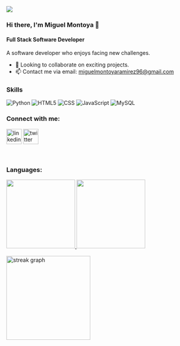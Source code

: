 ![](https://media.giphy.com/media/26tn33aiTi1jkl6H6/giphy.gif)

### Hi there, I'm Miguel Montoya 👋

#### Full Stack Software Developer

A software developer who enjoys facing new challenges.
- 👯 Looking to collaborate on exciting projects.
- 📫 Contact me via email: miguelmontoyaramirez96@gmail.com

### Skills 

  ![Python](https://img.shields.io/badge/-Python-333333?style=flat&logo=python)
  ![HTML5](https://img.shields.io/badge/-HTML5-333333?style=flat&logo=HTML5)
  ![CSS](https://img.shields.io/badge/-CSS-333333?style=flat&logo=CSS3&logoColor=1572B6)
  ![JavaScript](https://img.shields.io/badge/-JavaScript-333333?style=flat&logo=javascript)
  ![MySQL](https://img.shields.io/badge/-MySQL-333333?style=flat&logo=mysql)

### Connect with me:

[<img src='https://cdn.jsdelivr.net/npm/simple-icons@3.0.1/icons/linkedin.svg' alt='linkedin' height='40'>](https://www.linkedin.com/in/miguel-montoya-r/) 
[<img src='https://cdn.jsdelivr.net/npm/simple-icons@3.0.1/icons/twitter.svg' alt='twitter' height='40'>](https://twitter.com/miguelmr05)  

<br />

### Languages:

<div>
  <a href="https://github.com/MiguelMR96">
    <img
         height="180em"
         src="https://github-readme-stats-eight-theta.vercel.app/api?username=MiguelMR96&show_icons=true&theme=dark&include_all_commits=true&count_private=true"
    />
    <img
         height="180em"
         src="https://github-readme-stats-eight-theta.vercel.app/api/top-langs/?username=MiguelMR96&layout=compact&langs_count=8&theme=dark"
    />
  </a>
</div>
</br>
<div>
  <img src="https://streak-stats.demolab.com?user=MiguelMR96&locale=en&mode=daily&theme=dark&hide_border=false&border_radius=5&order=3" height="220" alt="streak graph"  />
</div>

